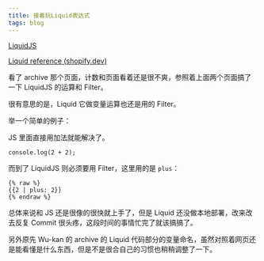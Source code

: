 ```yaml
---
title: 接着玩Liquid表达式
tags: blog
---
```


[LiquidJS](https://liquidjs.com/zh-cn/)

[Liquid reference (shopify.dev)](https://shopify.dev/docs/api/liquid)

看了 archive 那个页面，计数和页面看着还是很不爽，参照着上面两个页面搞了一下 LiquidJS 的运算和 Filter。

很有意思的是，Liquid 它做变量运算也还是用的 Filter。

举一个简单的例子：

JS 里面直接用加法就能解决了。
```
console.log(2 + 2);
```

而到了 LiquidJS 则必须要用 Filter，这里用的是 `plus`：
```
{% raw %}
{{2 | plus: 2}}
{% endraw %}
```

总体来说和 JS 还是很像的很快就上手了，但是 Liquid 还没做本地部署，改来改去反复 Commit 很头疼，这段时间的事情忙完了就该搞搞了。

另外原先 Wu-kan 的 archive 的 Liquid 代码部分的变量命名，虽然对照着网页还是能看懂是什么东西，但是不是很合自己的习惯也稍稍调整了一下。
